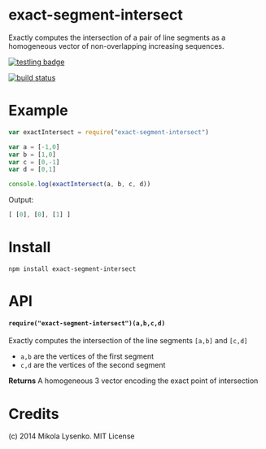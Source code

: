exact-segment-intersect
==========================
Exactly computes the intersection of a pair of line segments as a homogeneous vector of non-overlapping increasing sequences.

[![testling badge](https://ci.testling.com/mikolalysenko/exact-segment-intersect.png)](https://ci.testling.com/mikolalysenko/exact-segment-intersect)

[![build status](https://secure.travis-ci.org/mikolalysenko/exact-segment-intersect.png)](http://travis-ci.org/mikolalysenko/exact-segment-intersect)

# Example

```javascript
var exactIntersect = require("exact-segment-intersect")

var a = [-1,0]
var b = [1,0]
var c = [0,-1]
var d = [0,1]

console.log(exactIntersect(a, b, c, d))
```

Output:

```javascript
[ [0], [0], [1] ]
```

# Install

```
npm install exact-segment-intersect
```

# API

#### `require("exact-segment-intersect")(a,b,c,d)`
Exactly computes the intersection of the line segments `[a,b]` and `[c,d]`

* `a,b` are the vertices of the first segment
* `c,d` are the vertices of the second segment

**Returns** A homogeneous 3 vector encoding the exact point of intersection

# Credits
(c) 2014 Mikola Lysenko. MIT License
